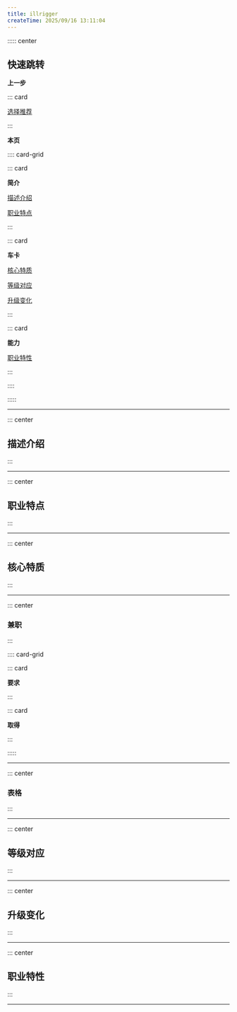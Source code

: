 ```yaml
---
title: illrigger
createTime: 2025/09/16 13:11:04
---
```


::::: center

## **快速跳转**

**上一步**

::: card

[选择推荐](./index)

:::

**本页**

:::: card-grid

::: card

**简介**

[描述介绍](#描述介绍)

[职业特点](#职业特点)

:::

::: card

**车卡**

[核心特质](#核心特质)

[等级对应](#等级对应)

[升级变化](#升级变化)

:::

::: card

**能力**

[职业特性](#职业特性)

:::

::::

:::::

-----

::: center

## **描述介绍**

:::

---

::: center

## **职业特点**

:::

---

::: center

## **核心特质**

:::

---


::: center

### **兼职**

:::

:::: card-grid

::: card

**要求**

:::

::: card

**取得**

:::

:::::

---

::: center

### **表格**

:::

---

::: center

## **等级对应**

:::

---

::: center

## **升级变化**

:::

---

::: center

## **职业特性**

:::

---